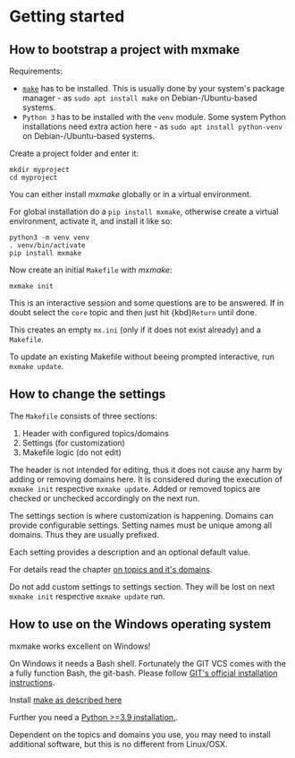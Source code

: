 # Getting started

## How to bootstrap a project with mxmake

Requirements:

- [`make`](https://www.gnu.org/software/make/) has to be installed.
  This is usually done by your system's package manager - as `sudo apt install make` on Debian-/Ubuntu-based systems.
- `Python 3` has to be installed with the `venv` module.
  Some system Python installations need extra action here - as `sudo apt install python-venv` on Debian-/Ubuntu-based systems.

Create a project folder and enter it:

```shell
mkdir myproject
cd myproject
```

You can either install *mxmake* globally or in a virtual environment.

For global installation do a `pip install mxmake`, otherwise create a virtual environment, activate it, and install it like so:

```shell
python3 -m venv venv
. venv/bin/activate
pip install mxmake
```

Now create an initial `Makefile` with *mxmake*:

```shell
mxmake init
```

This is an interactive session and some questions are to be answered.
If in doubt select the `core` topic and then just hit {kbd}`Return` until done.

This creates an empty `mx.ini` (only if it does not exist already) and a `Makefile`.

To update an existing Makefile without beeing prompted interactive, run `mxmake update`.

## How to change the settings

The `Makefile` consists of three sections:

1. Header with configured topics/domains
1. Settings (for customization)
1. Makefile logic (do not edit)

The header is not intended for editing, thus it does not cause any harm by adding or removing domains here.
It is considered during the execution of `mxmake init` respective `mxmake update`.
Added or removed topics are checked or unchecked accordingly on the next run.

The settings section is where customization is happening.
Domains can provide configurable settings.
Setting names must be unique among all domains.
Thus they are usually prefixed.

Each setting provides a description and an optional default value.

For details read the chapter [on topics and it's domains](topics-and-domains).

Do not add custom settings to settings section.
They will be lost on next `mxmake init` respective `mxmake update` run.

## How to use on the Windows operating system

mxmake works excellent on Windows!

On Windows it needs a Bash shell.
Fortunately the GIT VCS comes with the a fully function Bash, the git-bash.
Please follow  [GIT's official installation instructions](https://git-scm.com/download/win).

Install [make as described here](https://gist.github.com/evanwill/0207876c3243bbb6863e65ec5dc3f058#make)

Further you need a [Python >=3.9 installation.](https://www.python.org/downloads/windows/).

Dependent on the topics and domains you use, you may need to install additional software, but this is no different from Linux/OSX.
